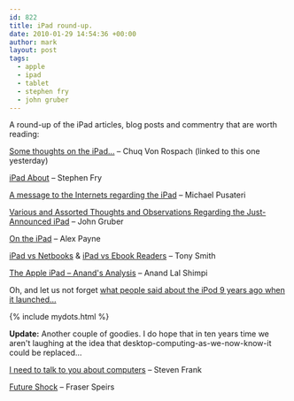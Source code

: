 ```yaml
---
id: 822
title: iPad round-up.
date: 2010-01-29 14:54:36 +00:00
author: mark
layout: post
tags:
  - apple
  - ipad
  - tablet
  - stephen fry
  - john gruber
---
```

A round-up of the iPad articles, blog posts and commentry that are worth reading:

[Some thoughts on the iPad&#8230;](http://www.chuqui.com/2010/01/some-thoughts-on-the-ipad/) &#8211; Chuq Von Rospach (linked to this one yesterday)

[iPad About](http://www.stephenfry.com/2010/01/28/ipad-about/) &#8211; Stephen Fry

[A message to the Internets regarding the iPad](http://cruftbox.com/blog/archives/001592.html) &#8211; Michael Pusateri

[Various and Assorted Thoughts and Observations Regarding the Just-Announced iPad](http://daringfireball.net/2010/01/various_ipad_thoughts) &#8211; John Gruber

[On the iPad](http://al3x.net/2010/01/28/ipad.html) &#8211; Alex Payne

[iPad vs Netbooks](http://www.reghardware.co.uk/2010/01/28/apple_ipad_vs_netbooks/) & [iPad vs Ebook Readers](http://www.reghardware.co.uk/2010/01/29/apple_ipad_vs_e_book_readers/) &#8211; Tony Smith

[The Apple iPad &#8211; Anand's Analysis](http://www.anandtech.com/gadgets/showdoc.aspx?i=3729) &#8211; Anand Lal Shimpi

Oh, and let us not forget [what people said about the iPod 9 years ago when it launched&#8230;](http://garry.posterous.com/what-people-said-about-the-ipod-9-years-ago-w)

{% include mydots.html %}

**Update:** Another couple of goodies. I do hope that in ten years time we aren't laughing at the idea that desktop-computing-as-we-now-know-it could be replaced&#8230;

[I need to talk to you about computers](http://stevenf.tumblr.com/post/359224392/i-need-to-talk-to-you-about-computers-ive-been) &#8211; Steven Frank

[Future Shock](http://speirs.org/blog/2010/1/29/future-shock.html) &#8211; Fraser Speirs
